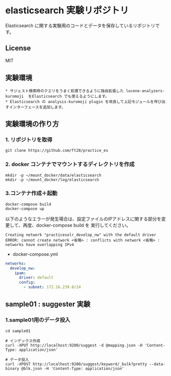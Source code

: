 # elasticsearch 実験リポジトリ
Elasticsearch に関する実験用のコードとデータを保存しているリポジトリです。

## License
MIT


## 実験環境

    * サジェスト検索時のクエリをうまく処理できるように独自拡張した lucene-analyzers-kuromoji  をElasticsearch でも使えるようにします。
    * Elasticsearch の analysis-kuromoji plugin を改良して上記モジュールを呼び出すインターフェースを追加します。

## 実験環境の作り方

### 1. リポジトリを取得
```
git clone https://github.com/ft28/practice_es
```

### 2. docker コンテナでマウントするディレクトリを作成
```
mkdir -p ~/mount_docker/data/elasticsearch
mkdir -p ~/mount_docker/log/elasticsearch
```

### 3.コンテナ作成＋起動
```
docker-compose build
docker-compose up
```

以下のようなエラーが発生場合は、設定ファイルのIPアドレスに関する部分を変更して、再度、docker-compose build を
実行してください。

```
Creating network "practicesolr_develop_nw" with the default driver
ERROR: cannot create network <省略> : conflicts with network <省略> : networks have overlapping IPv4
```

* docker-compose.yml

```yml:docker-compose.yml
networks:
  develop_nw:
    ipam:
      driver: default
      config:
        - subnet: 172.16.239.0/24
```

## sample01 : suggester 実験

### 1.sample01用のデータ投入

```
cd sample01

# インデックス作成
curl -XPUT http://localhost:9200/suggest -d @mapping.json -H 'Content-Type: application/json'

# データ投入
curl -XPOST http://localhost:9200/suggest/keyword/_bulk?pretty --data-binary @blk.json -H 'Content-Type: application/json'
```
